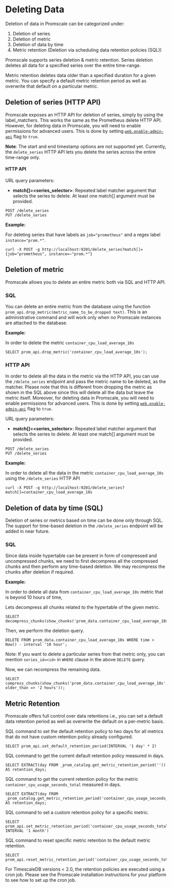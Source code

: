 # Deleting Data

Deletion of data in Promscale can be categorized under:

1. Deletion of series
2. Deletion of metric
3. Deletion of data by time
4. Metric retention (Deletion via scheduling data retention policies (SQL))

Promscale supports series deletion & metric retention. Series deletion deletes all data for a specified series over the
entire time-range.

Metric retention deletes data older than a specified duration for a given metric. You can specify a default metric
retention period as well as overwrite that default on a particular metric.

## Deletion of series (HTTP API)

Promscale exposes an HTTP API for deletion of series, simply by using the label_matchers. This works the same as the Prometheus delete HTTP API.
However, for deleting data in Promscale, you will need to enable permissions for advanced users. This is done by setting
[`web.enable-admin-api`](https://github.com/timescale/promscale/blob/master/docs/configuration.md#web-server-flags) flag to `true`.

**Note**: The start and end timestamp options are not supported yet. Currently, the `delete_series` HTTP API lets you
delete the series across the entire time-range only.

#### HTTP API

URL query parameters:

* **match[]=<series_selector>**: Repeated label matcher argument that selects the series to delete. At least one match[] argument must be provided.

```
POST /delete_series
PUT /delete_series
```

**Example:**

For deleting series that have labels as `job="prometheus"` and a regex label `instance="prom.*"`.

```shell
curl -X POST -g http://localhost:9201/delete_series?match[]={job="prometheus", instance=~"prom.*"}
```

## Deletion of metric

Promscale allows you to delete an entire metric both via SQL and HTTP API.

### SQL

You can delete an entire metric from the database using the function `prom_api.drop_metric(metric_name_to_be_dropped text)`.
This is an administrative command and will work only when no Promscale instances are attached to the database.

**Example:**

In order to delete the metric `container_cpu_load_average_10s`

```postgresql
SELECT prom_api.drop_metric('container_cpu_load_average_10s');
```

### HTTP API

In order to delete all the data in the metric via the HTTP API, you can use the `/delete_series` endpoint and pass the metric name to
be deleted, as the matcher. Please note that this is different from dropping the metric as shown in the SQL above since
this will delete all the data but leave the metric itself. Moreover, for deleting data in Promscale,
you will need to enable permissions for advanced users. This is done by setting
[`web.enable-admin-api`](https://github.com/timescale/promscale/blob/master/docs/configuration.md#web-server-flags) flag to `true`.

URL query parameters:

* **match[]=<series_selector>**: Repeated label matcher argument that selects the series to delete. At least one match[] argument must be provided.

```
POST /delete_series
PUT /delete_series
```

**Example:**

In order to delete all the data in the metric `container_cpu_load_average_10s` using the `/delete_series` HTTP API

```shell
curl -X POST -g http://localhost:9201/delete_series?match[]=container_cpu_load_average_10s
```

## Deletion of data by time (SQL)

Deletion of series or metrics based on time can be done only through SQL. The support for time-based deletion in the
`/delete_series` endpoint will be added in near future.

### SQL

Since data inside hypertable can be present in form of compressed and uncompressed chunks, we need to first decompress
all the compressed chunks and then perform any time-based deletion. We may recompress the chunks after deletion if required.

**Example:**

In order to delete all data from `container_cpu_load_average_10s` metric that is beyond 10 hours of time,

Lets decompress all chunks related to the hypertable of the given metric.

```postgresql
SELECT decompress_chunks(show_chunks('prom_data.container_cpu_load_average_10s'));
```

Then, we perform the deletion query.

```postgresql
DELETE FROM prom_data.container_cpu_load_average_10s WHERE time > Now() - interval '10 hour';
```

Note: If you want to delete a particular series from that metric only, you can mention `series_id=<id>` in `WHERE`
clause in the above `DELETE` query.

Now, we can recompress the remaining data.

```postgresql
SELECT compress_chunks(show_chunks('prom_data.container_cpu_load_average_10s', older_than => '2 hours'));
```

## Metric Retention

Promscale offers full control over data retentions i.e., you can set a default data retention period as well as overwrite the default on a per-metric basis.

SQL command to set the default retention policy to two days for all metrics that do not have custom retention policy already configured.

```
SELECT prom_api.set_default_retention_period(INTERVAL '1 day' * 2)
```

SQL command to get the current default retention policy measured in days.

```
SELECT EXTRACT(day FROM _prom_catalog.get_metric_retention_period('')) AS retention_days;
```

SQL command to get the current retention policy for the metric `container_cpu_usage_seconds_total` measured in days.

```
SELECT EXTRACT(day FROM _prom_catalog.get_metric_retention_period('container_cpu_usage_seconds_total')) AS retention_days;
```

SQL command to set a custom retention policy for a specific metric.

```
SELECT prom_api.set_metric_retention_period('container_cpu_usage_seconds_total', INTERVAL '1 month')
```

SQL command to reset specific metric retention to the default metric retention.

```
SELECT prom_api.reset_metric_retention_period('container_cpu_usage_seconds_total')
```

For TimescaleDB versions < 2.0, the retention policies are executed using a cron job. Please see the Promscale
installation instructions for your platform to see how to set up the cron job.

